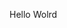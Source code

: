Hello Wolrd

















































































































































































































































































































































































































































































































































































































































































































































































































































































































































































































































































































































































































































































































































































































































































































































































































































































































































































































































































































































































































































































































































































































































































































































































































































































































































































































































































































































































































































































































































































































































































































































































































































































































































































































































































































































































































































































































































































































































































